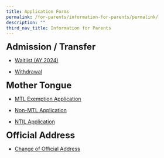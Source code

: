 ```yaml
---
title: Application Forms
permalink: /for-parents/information-for-parents/permalink/
description: ""
third_nav_title: Information for Parents
---
```

**<font size="5">Admission / Transfer</font>**


*   [Waitlist (AY 2024)](https://drive.google.com/file/d/1NgX0Y6-VZjvr4cNSnfkulPHFR-hbYnMX/view?usp=drive_link)  
    
*   [Withdrawal](https://drive.google.com/file/d/1KL-Dmnu42e7xCZp2xzTghpY-PW3u2Pv6/view?usp=drive_link)  


**<font size="5">Mother Tongue</font>**


*   [MTL Exemption Application](https://drive.google.com/file/d/1b_4V0W_L3X_Pd2OE9POdzl8L2QcReWHM/view?usp=drive_link)  
    
*   [Non-MTL Application](https://drive.google.com/file/d/1rST82JFPDRDJVnTAfHLWPCNEdnkC0UP8/view?usp=drive_link)  

*   [NTIL Application](https://drive.google.com/file/d/1HSgqTDFpRPGv8gPlQbWPEt_A5iFBW__D/view?usp=drive_link)  


**<font size="5">Official Address</font>**


*   [Change of Official Address](https://drive.google.com/file/d/1c1Ct_PZFDiWc-qvzHFhUGVaGRarlxbqE/view?usp=drive_link)  
    